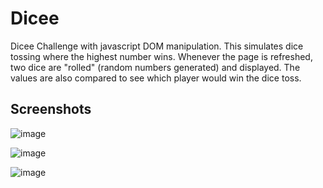 # Dicee
Dicee Challenge with javascript DOM manipulation. This simulates dice tossing where the highest number wins. Whenever the page is refreshed, two dice are "rolled" (random numbers generated) and displayed. The values are also compared to see which player would win the dice toss. 

## Screenshots
![image](https://user-images.githubusercontent.com/96832297/185828733-de903680-4ac9-4ec9-b3a2-921469570796.png)

![image](https://user-images.githubusercontent.com/96832297/185828765-7e719243-c90e-43cc-912c-0600eaf49610.png)

![image](https://user-images.githubusercontent.com/96832297/185828828-708e0f1d-2c49-4c34-8605-b49ddf3a738e.png)
